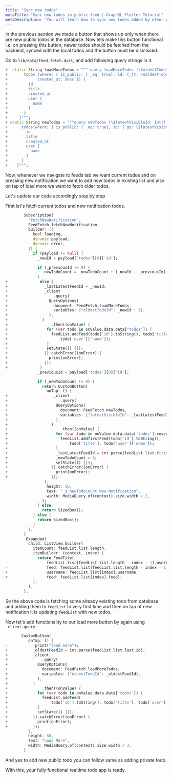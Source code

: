```yaml
---
title: "Sync new todos"
metaTitle: "Sync new todos in public feed | GraphQL Flutter Tutorial"
metaDescription: "You will learn how to sync new todos added by other people in the public feed by fetching older and newer data using GraphQL Queries"
---
```



In the previous section we made a button that shows up only when there are new public todos in the database. Now lets make this button functional i.e. on pressing this button, newer todos should be fetched from the backend, synced with the local todos and the button must be dismissed.

Go to `lib/data/feed_fetch.dart`, and add following query strings in it.
```dart
+  static String loadMoreTodos = """ query loadMoreTodos (\$oldestTodoId: Int!) {
+       todos (where: { is_public: { _eq: true}, id: {_lt: \$oldestTodoId}}, limit: 7, order_by: { 
+             created_at: desc }) {
+         id
+         title
+         created_at
+         user {
+           name
+         }
+       }
+     }""";
+ static String newTodos = """query newTodos (\$latestVisibleId: Int!) {
+      todos(where: { is_public: { _eq: true}, id: {_gt: \$latestVisibleId}}, order_by: { created_at: +      desc }) {
+        id
+        title
+        created_at
+        user {
+          name
+        }
+      }
+    }""";
```

Now, whenever we  navigate to feeds tab we want current todos and on pressing new notification we want to add new todos in existing list and also on tap of load more we want to fetch older todos.

Let's update our code accordingly step by step

First let's fetch current todos and new notification todos.
```dart
        Subscription(
          "fetchNewNotification",
          FeedFetch.fetchNewNotification,
          builder: ({
            bool loading,
            dynamic payload,
            dynamic error,
          }) {
            if (payload != null) {
              _newId = payload['todos'][0]['id'];

              if (_previousId != 0) {
                _newTodoCount = _newTodoCount + (_newId - _previousId);
              } 
+              else {
+                _lastLatestFeedId = _newId;
+                _client
+                    .query(
+                  QueryOptions(
+                    document: FeedFetch.loadMoreTodos,
+                    variables: {"oldestTodoId": _newId + 1},
+                  ),
+               )
+                   .then((onValue) {
+                 for (var todo in onValue.data.data['todos']) {
+                   feedList.addFeed(todo['id'].toString(), todo['title'],
+                       todo['user']['name']);
+                 }
+                 setState(() {});
+                }).catchError((onError) {
+                  print(onError);
+                });
+              }
              _previousId = payload['todos'][0]['id'];

              if (_newTodoCount != 0) {
                return CustomButton(
                  onTap: () {
+                    _client
+                       .query(
+                     QueryOptions(
+                       document: FeedFetch.newTodos,
+                       variables: {"latestVisibleId": _lastLatestFeedId},
+                     ),
+                   )
+                       .then((onValue) {
+                     for (var todo in onValue.data.data['todos'].reversed) {
+                       feedList.addfirstFeed(todo['id'].toString(),
+                           todo['title'], todo['user']['name']);
+                     }
+                     _lastLatestFeedId = int.parse(feedList.list.first.id);
+                     _newTodoCount = 0;
+                     setState(() {});
+                   }).catchError((onError) {
+                     print(onError);
+                   });
                 },
                  height: 50,
                  text: " $_newTodoCount New Notification",
                  width: MediaQuery.of(context).size.width / 2,
                );
              } else
                return SizedBox();
            } else {
              return SizedBox();
            }
          },
        )
         Expanded(
          child: ListView.builder(
            itemCount: feedList.list.length,
            itemBuilder: (context, index) {
              return FeedTile(
-                 feedList.list[feedList.list.length - index - 1].username,
-                 feed: feedList.list[feedList.list.length - index - 1].feed);
+                 username: feedList.list[index].username,
+                 feed: feedList.list[index].feed);
            },
          ),
        ),
```

So the above code is fetching some already existing todo from database and adding them to `feedList` to very first time and then on tap of new notification it is updating `feedList` with new todos.

Now let's add functionality to our load more button by again using `_client.query`

```dart
       CustomButton(
          onTap: () {
-            print("load more");
+           _oldestFeedId = int.parse(feedList.list.last.id);
+           _client
+               .query(
+             QueryOptions(
+               document: FeedFetch.loadMoreTodos,
+               variables: {"oldestTodoId": _oldestFeedId},
+             ),
+           )
+               .then((onValue) {
+             for (var todo in onValue.data.data['todos']) {
+               feedList.addFeed(
+                   todo['id'].toString(), todo['title'], todo['user']['name']);
+             }
+             setState(() {});
+           }).catchError((onError) {
+             print(onError);
+           });
          },
          height: 50,
          text: "Load More",
          width: MediaQuery.of(context).size.width / 3,
        )
```
And yes to add new public todo you can follow same as adding private todo.

With this, your fully functional realtime todo app is ready.
